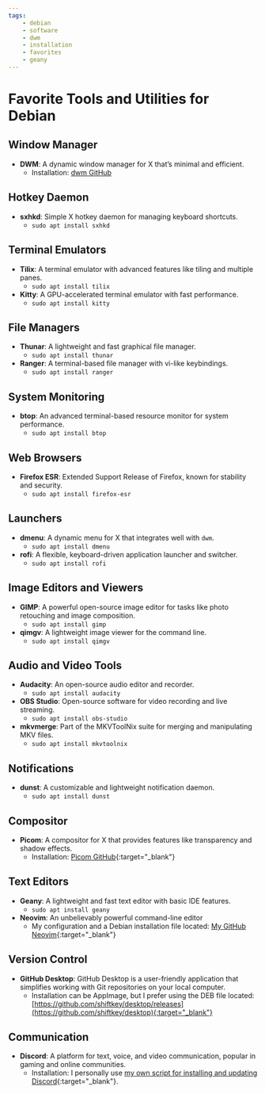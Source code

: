 ```yaml
---
tags:
    - debian
    - software
    - dwm
    - installation
    - favorites
    - geany
---
```


# Favorite Tools and Utilities for Debian

## Window Manager
- **DWM**: A dynamic window manager for X that’s minimal and efficient.
  - Installation: [dwm GitHub](https://github.com/dwm-suckless/dwm)

## Hotkey Daemon
- **sxhkd**: Simple X hotkey daemon for managing keyboard shortcuts.
  - `sudo apt install sxhkd`

## Terminal Emulators
- **Tilix**: A terminal emulator with advanced features like tiling and multiple panes.
  - `sudo apt install tilix`
- **Kitty**: A GPU-accelerated terminal emulator with fast performance.
  - `sudo apt install kitty`

## File Managers
- **Thunar**: A lightweight and fast graphical file manager.
  - `sudo apt install thunar`
- **Ranger**: A terminal-based file manager with vi-like keybindings.
  - `sudo apt install ranger`

## System Monitoring
- **btop**: An advanced terminal-based resource monitor for system performance.
  - `sudo apt install btop`

## Web Browsers
- **Firefox ESR**: Extended Support Release of Firefox, known for stability and security.
  - `sudo apt install firefox-esr`

## Launchers
- **dmenu**: A dynamic menu for X that integrates well with `dwm`.
  - `sudo apt install dmenu`
- **rofi**: A flexible, keyboard-driven application launcher and switcher.
  - `sudo apt install rofi`

## Image Editors and Viewers
- **GIMP**: A powerful open-source image editor for tasks like photo retouching and image composition.
  - `sudo apt install gimp`
- **qimgv**: A lightweight image viewer for the command line.
  - `sudo apt install qimgv`

## Audio and Video Tools
- **Audacity**: An open-source audio editor and recorder.
  - `sudo apt install audacity`
- **OBS Studio**: Open-source software for video recording and live streaming.
  - `sudo apt install obs-studio`
- **mkvmerge**: Part of the MKVToolNix suite for merging and manipulating MKV files.
  - `sudo apt install mkvtoolnix`

## Notifications
- **dunst**: A customizable and lightweight notification daemon.
  - `sudo apt install dunst`

## Compositor
- **Picom**: A compositor for X that provides features like transparency and shadow effects.
  - Installation: [Picom GitHub](https://github.com/FT-Labs/picom){:target="_blank"}

## Text Editors
- **Geany**: A lightweight and fast text editor with basic IDE features.
  - `sudo apt install geany`
- **Neovim**: An unbelievably powerful command-line editor
  - My configuration and a Debian installation file located: [My GitHub Neovim](https://github.com/drewgrif/nvim){:target="_blank"}
  
## Version Control
- **GitHub Desktop**: GitHub Desktop is a user-friendly application that simplifies working with Git repositories on your local computer.
  - Installation can be AppImage, but I prefer using the DEB file located:  [https://github.com/shiftkey/desktop/releases](https://github.com/shiftkey/desktop){:target="_blank"}

## Communication
- **Discord**: A platform for text, voice, and video communication, popular in gaming and online communities.
  - Installation: I personally use [my own script for installing and updating Discord](https://github.com/drewgrif/jag_dots/tree/main/scripts){:target="_blank"}.

<script data-name="BMC-Widget" data-cfasync="false" src="https://cdnjs.buymeacoffee.com/1.0.0/widget.prod.min.js" data-id="justaguylinux" data-description="Support me on Buy me a coffee!" data-message="" data-color="#FF5F5F" data-position="Right" data-x_margin="18" data-y_margin="18"></script>
